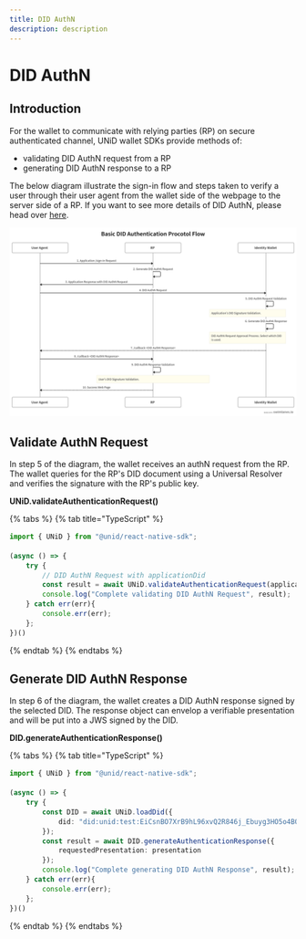 ```yaml
---
title: DID AuthN
description: description
---
```


# DID AuthN

## Introduction

For the wallet to communicate with relying parties \(RP\) on secure authenticated channel, UNiD wallet SDKs provide methods of:

* validating DID AuthN request from a RP
* generating DID AuthN response to a RP

The below diagram illustrate the sign-in flow and steps taken to verify a user through their user agent from the wallet side of the webpage to the server side of a RP. If you want to see more details of DID AuthN, please head over [here](https://github.com/getunid/unid-docs/tree/8515a1dcda076b9bea8d6e6e6b7eed90e22ae0d3/unid/3-extensions/README.md).

![DID Auth Protocol Flow](../.gitbook/assets/did-authN-protocol%20%281%29.png)

## Validate AuthN Request

In step 5 of the diagram, the wallet receives an authN request from the RP. The wallet queries for the RP's DID document using a Universal Resolver and verifies the signature with the RP's public key.

**UNiD.validateAuthenticationRequest\(\)**

{% tabs %}
{% tab title="TypeScript" %}
```typescript
import { UNiD } from "@unid/react-native-sdk";

(async () => {
    try {
        // DID AuthN Request with applicationDid
        const result = await UNiD.validateAuthenticationRequest(applicationDid);
        console.log("Complete validating DID AuthN Request", result);
    } catch err(err){
        console.err(err);
    };
})()
```
{% endtab %}
{% endtabs %}

## Generate DID AuthN Response

In step 6 of the diagram, the wallet creates a DID AuthN response signed by the selected DID. The response object can envelop a verifiable presentation and will be put into a JWS signed by the DID.

**DID.generateAuthenticationResponse\(\)**

{% tabs %}
{% tab title="TypeScript" %}
```typescript
import { UNiD } from "@unid/react-native-sdk";

(async () => {
    try {
        const DID = await UNiD.loadDid({
            did: "did:unid:test:EiCsnBO7XrB9hL96xvQ2R846j_Ebuyg3HO5o4BOSoU7ffg"
        });
        const result = await DID.generateAuthenticationResponse({
            requestedPresentation: presentation
        });
        console.log("Complete generating DID AuthN Response", result);
    } catch err(err){
        console.err(err);
    };
})()
```
{% endtab %}
{% endtabs %}

